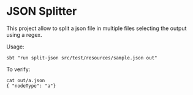 # JSON Splitter

This project allow to split a json file in multiple files selecting the output using a regex.

Usage:
```
sbt "run split-json src/test/resources/sample.json out"
```

To verify: 
```
cat out/a.json 
{ "nodeType": "a"}
```

